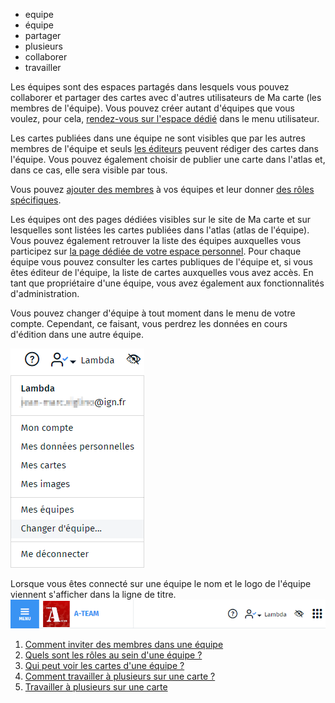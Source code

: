 - equipe
- équipe
- partager
- plusieurs
- collaborer
- travailler

Les équipes sont des espaces partagés dans lesquels vous pouvez collaborer et partager des cartes avec d'autres utilisateurs de Ma carte (les membres de l'équipe).
Vous pouvez créer autant d'équipes que vous voulez, pour cela, [rendez-vous sur l'espace dédié](https://macarte.ign.fr/mes-equipes/) dans le menu utilisateur.

Les cartes publiées dans une équipe ne sont visibles que par les autres membres de l'équipe et seuls [les éditeurs](#./Quels_sont_les_roles_au_sein_d'une_équipe.md) peuvent rédiger des cartes dans l'équipe.
Vous pouvez également choisir de publier une carte dans l'atlas et, dans ce cas, elle sera visible par tous.

Vous pouvez [ajouter des membres](#./Comment_inviter_des_membres_dans_une_équipe.md) à vos équipes et leur donner [des rôles spécifiques](#./Quels_sont_les_roles_au_sein_d'une_équipe.md).

Les équipes ont des pages dédiées visibles sur le site de Ma carte et sur lesquelles sont listées les cartes publiées dans l'atlas (atlas de l'équipe).
Vous pouvez également retrouver la liste des équipes auxquelles vous participez sur [la page dédiée de votre espace personnel](https://macarte.ign.fr/mes-equipes/).
Pour chaque équipe vous pouvez consulter les cartes publiques de l'équipe et, si vous êtes éditeur de l'équipe, la liste de cartes auxquelles vous avez accès. En tant que propriétaire d'une équipe, vous avez également aux fonctionnalités d'administration.

Vous pouvez changer d'équipe à tout moment dans le menu de votre compte. Cependant, ce faisant, vous perdrez les données en cours d'édition dans une autre équipe.

![](../../docs/img/menu-equipe.png)

Lorsque vous êtes connecté sur une équipe le nom et le logo de l'équipe viennent s'afficher dans la ligne de titre.
![](../../docs/img/logo-equipe.png)

1. [Comment inviter des membres dans une équipe](./Comment_inviter_des_membres_dans_une_équipe.md)
1. [Quels sont les rôles au sein d'une équipe ?](./Quels_sont_les_roles_au_sein_d'une_équipe.md)
1. [Qui peut voir les cartes d'une équipe ?](./Qui_peut_voir_les_cartes_d'une_équipe.md)
1. [Comment travailler à plusieurs sur une carte ?](./Comment_travailler_à_plusieurs_sur_une_carte.md)
1. [Travailler à plusieurs sur une carte](./Comment_travailler_à_plusieurs_sur_une_carte.md)